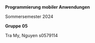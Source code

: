 **Programmierung mobiler Anwendungen** 

Sommersemester 2024

**Gruppe 05**

Tra My, Nguyen s0579114
